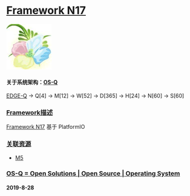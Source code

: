 ﻿# [Framework N17](https://github.com/OS-Q/N17)
[![sites](OS-Q/OS-Q.png)](http://www.OS-Q.com)
#### 关于系统架构：[OS-Q](https://github.com/OS-Q/OS-Q)

[EDGE-Q](https://github.com/OS-Q/EDGE-Q) -> Q[4] -> M[12] -> W[52] -> D[365] -> H[24] -> N[60] -> S[60]

### [Framework描述](https://github.com/OS-Q/H11/wiki) 

 [Framework N17](https://github.com/OS-Q/N17) 基于 PlatformIO

### [关联资源](https://github.com/OS-Q/)

 *  [ M5](https://github.com/OS-Q/M5) 

### [OS-Q = Open Solutions | Open Source |  Operating System ](http://www.OS-Q.com/N17)
####  2019-8-28
